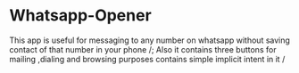 # Whatsapp-Opener
This app is useful for messaging to any number on whatsapp without saving contact of that number in your phone /; 
Also it contains three buttons for mailing ,dialing and browsing purposes contains simple implicit intent in it /

